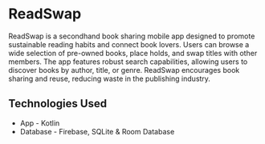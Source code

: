 # ReadSwap

ReadSwap is a secondhand book sharing mobile app designed to promote sustainable reading habits and connect book lovers. Users can browse a wide selection of pre-owned books, place holds, and swap titles with other members. The app features robust search capabilities, allowing users to discover books by author, title, or genre. ReadSwap encourages book sharing and reuse, reducing waste in the publishing industry.

## Technologies Used
* App - Kotlin
* Database - Firebase, SQLite & Room Database
